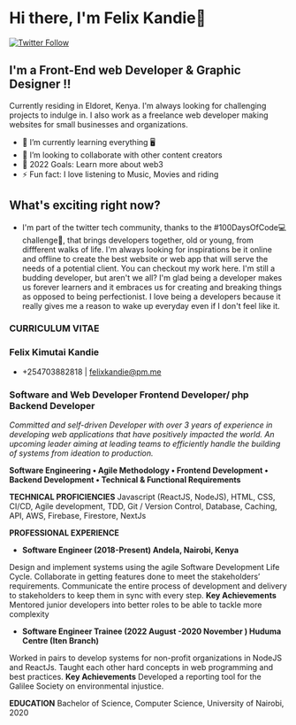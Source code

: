 # Hi there, I'm Felix Kandie👋 
[![Twitter Follow](https://img.shields.io/twitter/follow/felixkandie_?color=1DA1F2&logo=twitter&style=for-the-badge)](https://twitter.com/intent/follow?original_referer=https%3A%2F%2Fgithub.com%2Ffelixkandie_&screen_name=felixkandie_)


## I'm a Front-End web Developer & Graphic Designer !!
Currently residing in Eldoret, Kenya. I'm always looking for challenging projects to indulge in. I also work as a freelance web developer making websites for small businesses and organizations.

- 🌱 I’m currently learning everything 🖥️ 
- 👯 I’m looking to collaborate with other content creators
- 🥅 2022 Goals: Learn more about web3
- ⚡ Fun fact: I love listening to Music, Movies and riding
## What's exciting right now?
- I'm part of the twitter tech community, thanks to the #100DaysOfCode💻 challenge🤼, that brings developers together, old or young, from diffferent walks of life. I'm always looking for inspirations be it online and offline to create 
the best website or web app that will serve the needs of a potential client. You can checkout my work here. I'm still a budding developer, but aren't we all? I'm glad being a developer makes us forever learners and it embraces us for creating and breaking things as opposed to being perfectionist. I love being a developers because it really gives me a reason to wake up everyday even if I don't feel like it.



### CURRICULUM VITAE
### Felix Kimutai Kandie
- +254703882818 | felixkandie@pm.me 

### Software and Web Developer Frontend Developer/ php Backend Developer 

_Committed and self-driven Developer with over 3 years of experience in developing web applications that have positively impacted the world. An upcoming leader aiming at leading teams to efficiently handle the building of systems from ideation to production._ 

**Software Engineering  • Agile Methodology • Frontend Development • Backend Development • Technical & Functional Requirements**

**TECHNICAL PROFICIENCIES**
Javascript (ReactJS, NodeJS), HTML, CSS, CI/CD, Agile development, TDD, Git / Version Control, Database, Caching, API, AWS, Firebase, Firestore, NextJs

**PROFESSIONAL EXPERIENCE**

- **Software Engineer (2018-Present)         				Andela, Nairobi, Kenya**


Design and implement systems using the agile Software Development Life Cycle. Collaborate in getting features done to meet the stakeholders’ requirements. Communicate the entire process of development and delivery to stakeholders to keep them in sync with every step.
**Key Achievements**
Mentored junior developers into better roles to be able to tackle more complexity


- **Software Engineer Trainee (2022 August -2020 November ) 		        Huduma Centre (Iten Branch)** 


Worked in pairs to develop systems for non-profit organizations in NodeJS and ReactJs. Taught each other hard concepts in web programming and best practices. 
**Key Achievements**
Developed a reporting tool for the Galilee Society on environmental injustice.

**EDUCATION**
Bachelor of Science, Computer Science, University of Nairobi, 2020


